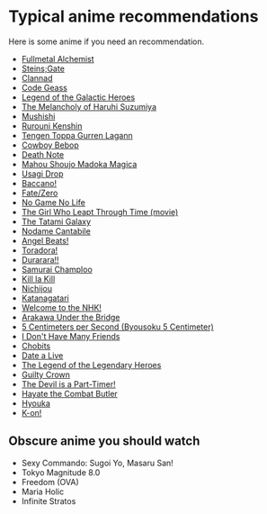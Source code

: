 # Typical anime recommendations

Here is some anime if you need an recommendation.

* [Fullmetal Alchemist](http://myanimelist.net/anime/5114/Fullmetal_Alchemist:_Brotherhood)
* [Steins;Gate](http://myanimelist.net/anime/9253/Steins;Gate)
* [Clannad](http://myanimelist.net/anime/2167/Clannad)
* [Code Geass](http://myanimelist.net/anime/1575/Code_Geass:_Hangyaku_no_Lelouch)
* [Legend of the Galactic Heroes](http://myanimelist.net/anime/820/Ginga_Eiyuu_Densetsu)
* [The Melancholy of Haruhi Suzumiya](http://myanimelist.net/manga/3083/Suzumiya_Haruhi_Series)
* [Mushishi](http://myanimelist.net/manga/418/Mushishi)
* [Rurouni Kenshin](http://myanimelist.net/manga/22/Rurouni_Kenshin)
* [Tengen Toppa Gurren Lagann](http://myanimelist.net/anime/2001/Tengen_Toppa_Gurren_Lagann)
* [Cowboy Bebop](http://myanimelist.net/anime/1/Cowboy_Bebop)
* [Death Note](http://myanimelist.net/anime/1535/Death_Note)
* [Mahou Shoujo Madoka Magica](http://myanimelist.net/anime/9756/Mahou_Shoujo_Madoka%E2%98%85Magica)
* [Usagi Drop](http://myanimelist.net/anime/10162/Usagi_Drop)
* [Baccano!](http://myanimelist.net/anime/2251/Baccano!)
* [Fate/Zero](http://myanimelist.net/anime/10087/Fate/Zero)
* [No Game No Life](http://myanimelist.net/anime/19815/No_Game_No_Life)
* [The Girl Who Leapt Through Time (movie)](http://myanimelist.net/anime/2236/Toki_wo_Kakeru_Shoujo)
* [The Tatami Galaxy](http://myanimelist.net/anime/7785/Yojouhan_Shinwa_Taikei)
* [Nodame Cantabile](http://myanimelist.net/anime/1698/Nodame_Cantabile)
* [Angel Beats!](http://myanimelist.net/anime/6547/Angel_Beats!)
* [Toradora!](http://myanimelist.net/anime/4224/Toradora!)
* [Durarara!!](https://myanimelist.net/anime/6746/Durarara)
* [Samurai Champloo](http://myanimelist.net/anime/205/Samurai_Champloo)
* [Kill la Kill](http://myanimelist.net/anime/18679/Kill_la_Kill)
* [Nichijou](http://myanimelist.net/anime/10165/Nichijou)
* [Katanagatari](http://myanimelist.net/anime/6594/Katanagatari)
* [Welcome to the NHK!](http://myanimelist.net/anime/1210/NHK_ni_Youkoso!)
* [Arakawa Under the Bridge](http://myanimelist.net/anime/7647/Arakawa_Under_the_Bridge)
* [5 Centimeters per Second (Byousoku 5 Centimeter)](http://myanimelist.net/anime/1689/Byousoku_5_Centimeter)
* [I Don't Have Many Friends](http://myanimelist.net/anime/10719/Boku_wa_Tomodachi_ga_Sukunai)
* [Chobits](http://myanimelist.net/anime/59/Chobits)
* [Date a Live](http://myanimelist.net/anime/15583/Date_A_Live)
* [The Legend of the Legendary Heroes](http://myanimelist.net/anime/8086/Densetsu_no_Yuusha_no_Densetsu)
* [Guilty Crown](http://myanimelist.net/anime/10793/Guilty_Crown)
* [The Devil is a Part-Timer!](http://myanimelist.net/anime/15809/Hataraku_Maou-sama!)
* [Hayate the Combat Butler](http://myanimelist.net/anime/2026/Hayate_no_Gotoku!)
* [Hyouka](http://myanimelist.net/anime/12189/Hyouka)
* [K-on!](http://myanimelist.net/anime/5680/K-On!)

## Obscure anime you should watch
* Sexy Commando: Sugoi Yo, Masaru San!
* Tokyo Magnitude 8.0
* Freedom (OVA)
* Maria Holic
* Infinite Stratos
